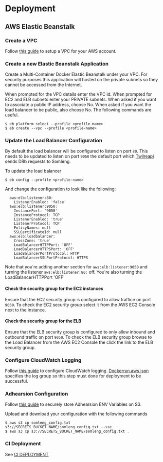 # Deployment

## AWS Elastic Beanstalk

### Create a VPC

Follow [this guide](https://github.com/somleng/twilreapi/blob/master/docs/AWS_VPC_SETUP.md) to setup a VPC for your AWS account.

### Create a new Elastic Beanstalk Application

Create a Multi-Container Docker Elastic Beanstalk under your VPC. For security purposes this application will hosted on the private subnets so they cannot be accessed from the Internet.

When prompted for the VPC details enter the VPC id. When prompted for EC2 and ELB subnets enter your PRIVATE subnets. When asked if you want to associate a public IP address, choose No. When asked if you want the load balancer to be public, also choose No. The following commands are useful.

```
$ eb platform select --profile <profile-name>
$ eb create --vpc --profile <profile-name>
```

### Update the Load Balancer Configuration

By default the load balancer will be configured to listen on port `80`. This needs to be updated to listen on port `9050` the default port which [Twilreapi](https://github.com/somleng/twilreapi) sends DRb requests to Somleng.

To update the load balancer

```
$ eb config --profile <profile-name>
```

And change the configuration to look like the following:

```
  aws:elb:listener:80:
    ListenerEnabled: 'false'
  aws:elb:listener:9050:
    InstancePort: '9050'
    InstanceProtocol: TCP
    ListenerEnabled: 'true'
    ListenerProtocol: TCP
    PolicyNames: null
    SSLCertificateId: null
  aws:elb:loadbalancer:
    CrossZone: 'true'
    LoadBalancerHTTPPort: 'OFF'
    LoadBalancerHTTPSPort: 'OFF'
    LoadBalancerPortProtocol: HTTP
    LoadBalancerSSLPortProtocol: HTTPS
```

Note that you're adding another section for `aws:elb:listener:9050` and turning the listener `aws:elb:listener:80:` off. You're also turning the LoadBalancerHTTPPort 'OFF'

#### Check the security group for the EC2 instances

Ensure that the EC2 security group is configured to allow traffice on port `9050`. To check the EC2 security group select it from the AWS EC2 Console next to the instance.

#### Check the security group for the ELB

Ensure that the ELB security group is configured to only allow inbound and outbound traffic on port `9050`. To check the ELB security group browse to the Load Balancer from the AWS EC2 Console the click the link to the ELB security group.

### Configure CloudWatch Logging

Follow [this guide](https://github.com/somleng/freeswitch-config/blob/master/docs/AWS_LOGGING.md) to configure CloudWatch logging. [Dockerrun.aws.json](https://github.com/somleng/somleng/blob/master/Dockerrun.aws.json) specifies the log group so this step must done for deployment to be successful.

### Adhearsion Configuration

Follow [this guide](https://github.com/somleng/freeswitch-config/tree/master/docs/S3_CONFIGURATION.md) to securely store Adhearsion ENV Variables on S3.

Upload and download your configuration with the following commands

```
$ aws s3 cp somleng_config.txt s3://SECRETS_BUCKET_NAME/somleng_config.txt --sse
$ aws s3 cp s3://SECRETS_BUCKET_NAME/somleng_config.txt .
```

### CI Deployment

See [CI DEPLOYMENT](https://github.com/somleng/twilreapi/blob/master/docs/CI_DEPLOYMENT.md)
